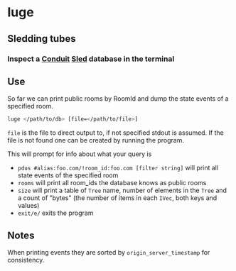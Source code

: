 # luge
## Sledding tubes
### Inspect a [Conduit](https://gitlab.com/famedly/conduit) [Sled](https://github.com/spacejam/sled) database in the terminal

## Use
So far we can print public rooms by RoomId and dump the state events of a specified room.
```bash
luge </path/to/db> [file=</path/to/file>]
```
`file` is the file to direct output to, if not specified stdout is assumed. If the file is not found one can be created by running the program.

This will prompt for info about what your query is
 - `pdus #alias:foo.com/!room_id:foo.com [filter string]` will print all state events of the specified room
 - `rooms` will print all room_ids the database knows as public rooms
 - `size` will print a table of `Tree` name, number of elements in the `Tree` and a count of "bytes" (the number of items in each `IVec`, both keys and values)
 - `exit/e/` exits the program

 ## Notes
 When printing events they are sorted by `origin_server_timestamp` for consistency.
